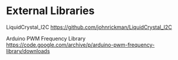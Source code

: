 # External Libraries

LiquidCrystal_I2C
https://github.com/johnrickman/LiquidCrystal_I2C 

Arduino PWM Frequency Library
https://code.google.com/archive/p/arduino-pwm-frequency-library/downloads 
